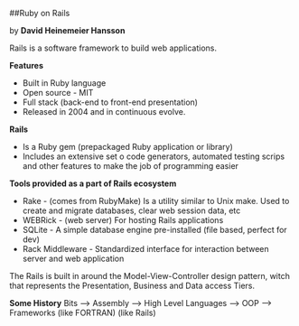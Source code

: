 ##Ruby on Rails

by **David Heinemeier Hansson**

Rails is a software framework to build web applications.

**Features**
- Built in Ruby language
- Open source - MIT
- Full stack (back-end to front-end presentation)
- Released in 2004 and in continuous evolve.

**Rails**
- Is a Ruby gem (prepackaged Ruby application or library)
- Includes an extensive set o code generators, automated testing scrips and
  other features to make the job of programming easier

**Tools provided as a part of Rails ecosystem**
- Rake - (comes from RubyMake) Is a utility similar to Unix make. Used to create
  and migrate databases, clear web session data, etc
- WEBRick - (web server) For hosting Rails applications
- SQLite - A simple database engine pre-installed (file based, perfect for dev)
- Rack Middleware - Standardized interface for interaction between server and
  web application

The Rails is built in around the Model-View-Controller design pattern, witch
that represents the Presentation, Business and Data access Tiers.

**Some History**
Bits --> Assembly --> High Level Languages --> OOP --> Frameworks
                         (like FORTRAN)               (like Rails)